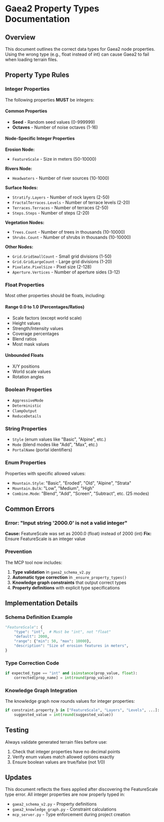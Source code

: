 # Gaea2 Property Types Documentation

## Overview

This document outlines the correct data types for Gaea2 node properties. Using the wrong type (e.g., float instead of int) can cause Gaea2 to fail when loading terrain files.

## Property Type Rules

### Integer Properties

The following properties **MUST** be integers:

#### Common Properties
- **Seed** - Random seed values (0-999999)
- **Octaves** - Number of noise octaves (1-16)

#### Node-Specific Integer Properties

**Erosion Node:**
- `FeatureScale` - Size in meters (50-10000)

**Rivers Node:**
- `Headwaters` - Number of river sources (10-1000)

**Surface Nodes:**
- `Stratify.Layers` - Number of rock layers (2-50)
- `FractalTerraces.Levels` - Number of terrace levels (2-20)
- `Terraces.Terraces` - Number of terraces (2-50)
- `Steps.Steps` - Number of steps (2-20)

**Vegetation Nodes:**
- `Trees.Count` - Number of trees in thousands (10-10000)
- `Shrubs.Count` - Number of shrubs in thousands (10-10000)

**Other Nodes:**
- `Grid.GridSmallCount` - Small grid divisions (1-50)
- `Grid.GridLargeCount` - Large grid divisions (1-20)
- `Pixelate.PixelSize` - Pixel size (2-128)
- `Aperture.Vertices` - Number of aperture sides (3-12)

### Float Properties

Most other properties should be floats, including:

#### Range 0.0 to 1.0 (Percentages/Ratios)
- Scale factors (except world scale)
- Height values
- Strength/Intensity values
- Coverage percentages
- Blend ratios
- Most mask values

#### Unbounded Floats
- X/Y positions
- World scale values
- Rotation angles

### Boolean Properties
- `AggressiveMode`
- `Deterministic`
- `ClampOutput`
- `ReduceDetails`

### String Properties
- `Style` (enum values like "Basic", "Alpine", etc.)
- `Mode` (blend modes like "Add", "Max", etc.)
- `PortalName` (portal identifiers)

### Enum Properties
Properties with specific allowed values:
- `Mountain.Style`: "Basic", "Eroded", "Old", "Alpine", "Strata"
- `Mountain.Bulk`: "Low", "Medium", "High"
- `Combine.Mode`: "Blend", "Add", "Screen", "Subtract", etc. (25 modes)

## Common Errors

### Error: "Input string '2000.0' is not a valid integer"
**Cause:** FeatureScale was set as 2000.0 (float) instead of 2000 (int)
**Fix:** Ensure FeatureScale is an integer value

### Prevention

The MCP tool now includes:
1. **Type validation** in `gaea2_schema_v2.py`
2. **Automatic type correction** in `_ensure_property_types()`
3. **Knowledge graph constraints** that output correct types
4. **Property definitions** with explicit type specifications

## Implementation Details

### Schema Definition Example
```python
"FeatureScale": {
    "type": "int",  # Must be "int", not "float"
    "default": 2000,
    "range": {"min": 50, "max": 10000},
    "description": "Size of erosion features in meters",
}
```

### Type Correction Code
```python
if expected_type == "int" and isinstance(prop_value, float):
    corrected[prop_name] = int(round(prop_value))
```

### Knowledge Graph Integration
The knowledge graph now rounds values for integer properties:
```python
if constraint.property_b in ["FeatureScale", "Layers", "Levels", ...]:
    suggested_value = int(round(suggested_value))
```

## Testing

Always validate generated terrain files before use:
1. Check that integer properties have no decimal points
2. Verify enum values match allowed options exactly
3. Ensure boolean values are true/false (not 1/0)

## Updates

This document reflects the fixes applied after discovering the FeatureScale type error. All integer properties are now properly typed in:
- `gaea2_schema_v2.py` - Property definitions
- `gaea2_knowledge_graph.py` - Constraint calculations
- `mcp_server.py` - Type enforcement during project creation
